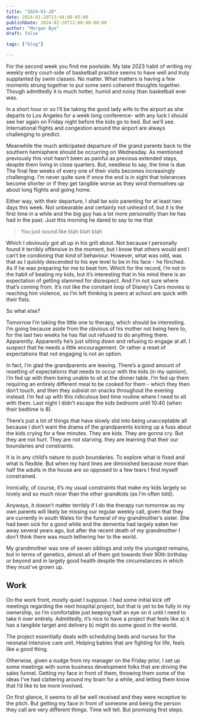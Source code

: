 ```yaml
---
title: "2024-01-20"
date: 2024-01-20T13:44:00-05:00
publishDate: 2024-02-20T12:00:00-00:00
author: "Morgan Bye"
draft: false

tags: ["blog"]

---
```


For the second week you find me poolside. My late 2023 habit of writing my weekly entry court-side of basketball practice seems to have well and truly supplanted by swim classes. No matter. What matters is having a few moments strung together to put some semi coherent thoughts together. Though admittedly it is much hotter, humid and noisy than basketball ever was.

In a short hour or so I’ll be taking the good lady wife to the airport as she departs to Los Angeles for a week long conference- with any luck I should see her again on Friday night before the kids go to bed. But we’ll see. International flights and congestion around the airport are always challenging to predict.

Meanwhile the much anticipated departure of the grand parents back to the southern hemisphere should be occurring on Wednesday. As mentioned previously this visit hasn’t been as painful as previous extended stays, despite them living in close quarters. But, needless to say, the time is due. The final few weeks of every one of their visits becomes increasingly challenging. I’m never quite sure if once the end is in sight that tolerances become shorter or if they get tangible worse as they wind themselves up about long flights and going home.

Either way, with their departure, I shall be solo parenting for at least two days this week. Not unbearable and certainly not unheard of, but it is the first time in a while and the big guy has a lot more personality than he has had in the past. Just this morning he dared to say to me that
> You just sound like blah blah blah

Which I obviously got all up in his grill about. Not because I personally found it terribly offensive in the moment, but I know that others would and I can’t be condoning that kind of behaviour. However, what was odd, was that as I quickly descended to his eye level to be in his face - he flinched. As if he was preparing for me to beat him. Which for the record, I’m not in the habit of beating my kids, but it’s interesting that in his mind there is an expectation of getting slammed for disrespect. And I'm not sure where that’s coming from. It’s not like the constant loop of Disney’s Cars movies is reaching him violence, so I’m left thinking is peers at school are quick with their fists.

So what else?

Tomorrow I’m taking the little one to therapy, which should be interesting. I’m going because aside from the obvious of his mother not being here to, for the last two weeks he has flat out refused to do anything there. Apparently. Apparently he’s just sitting down and refusing to engage at all. I suspect that he needs a little encouragement. Or rather a reset of expectations that not engaging is not an option.

In fact, I’m glad the grandparents are leaving. There’s a good amount of resetting of expectations that needs to occur with the kids (in my opinion). I’m fed up with them being unable to sit at the dinner table. I’m fed up them requiring an entirely different meal to be cooked for them - which they then don’t touch, and then they subsist on snacks throughout the evening instead. I’m fed up with this ridiculous bed time routine where I need to sit with them. Last night I didn’t escape the kids bedroom until 10:40 (when their bedtime is 8).

There’s just a lot of things that have slowly slid into being unacceptable all because I don’t want the drama of the grandparents kicking up a fuss about the kids crying for a few minutes. They are kids. They are gonna cry. But they are not hurt. They are not starving. they are learning that their our boundaries and constraints.

It is in any child’s nature to push boundaries. To explore what is fixed and what is flexible. But when my hard lines are diminished because more than half the adults in the house are so opposed to a few tears I find myself constrained.

Ironically, of course, it’s my usual constraints that make my kids largely so lovely and so much nicer than the other grandkids (as I’m often told).

Anyways, it doesn’t matter terribly if I do the therapy run tomorrow as my own parents will likely be missing our regular weekly call, given that they are currently in south Wales for the funeral of my grandmother’s sister. She had been sick for a good while and the dementia had largely eaten her away several years ago, but after the recent death of my grandmother I don’t think there was much tethering her to the world.

My grandmother was one of seven siblings and only the youngest remains, but in terms of genetics, almost all of them got towards their 90th birthday or beyond and in largely good health despite the circumstances in which they must’ve grown up.

## Work

On the work front, mostly quiet I suppose. I had some initial kick off meetings regarding the next hospital project, but that is yet to be fully in my ownership, so I’m comfortable just keeping half an eye on it until I need to take it over entirely.
Admittedly, it’s nice to have a project that feels like a) it has a tangible target and delivery b) might do some good in the world.

The project essentially deals with scheduling beds and nurses for the neonatal intensive care unit. Helping babies that are fighting for life, feels like a good thing.

Otherwise, given a nudge from my manager on the Friday prior, I set up some meetings with some business development folks that are driving the sales funnel. Getting my face in front of them, throwing them some of the ideas I’ve had clattering around my brain for a while, and letting them know that I’d like to be more involved.

On first glance, it seems to all be well received and they were receptive to the pitch. But getting my face in front of someone and being the person they call are very different things. Time will tell. But promising first steps.
